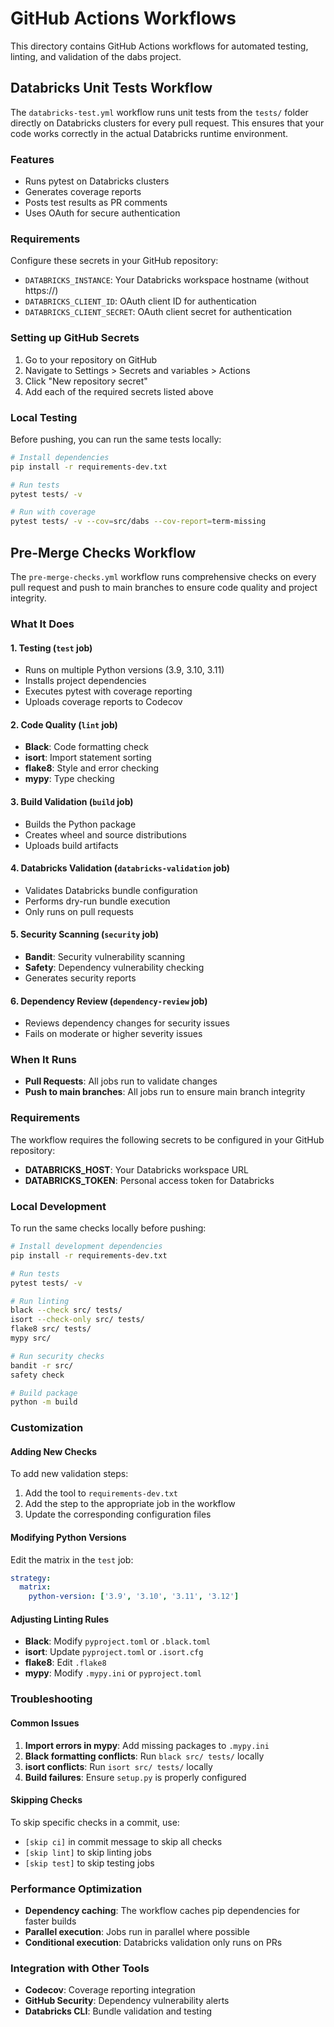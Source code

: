 # GitHub Actions Workflows

This directory contains GitHub Actions workflows for automated testing, linting, and validation of the dabs project.

## Databricks Unit Tests Workflow

The `databricks-test.yml` workflow runs unit tests from the `tests/` folder directly on Databricks clusters for every pull request. This ensures that your code works correctly in the actual Databricks runtime environment.

### Features
- Runs pytest on Databricks clusters
- Generates coverage reports
- Posts test results as PR comments
- Uses OAuth for secure authentication

### Requirements

Configure these secrets in your GitHub repository:
- `DATABRICKS_INSTANCE`: Your Databricks workspace hostname (without https://)
- `DATABRICKS_CLIENT_ID`: OAuth client ID for authentication
- `DATABRICKS_CLIENT_SECRET`: OAuth client secret for authentication

### Setting up GitHub Secrets

1. Go to your repository on GitHub
2. Navigate to Settings > Secrets and variables > Actions
3. Click "New repository secret"
4. Add each of the required secrets listed above

### Local Testing

Before pushing, you can run the same tests locally:

```bash
# Install dependencies
pip install -r requirements-dev.txt

# Run tests
pytest tests/ -v

# Run with coverage
pytest tests/ -v --cov=src/dabs --cov-report=term-missing
```

## Pre-Merge Checks Workflow

The `pre-merge-checks.yml` workflow runs comprehensive checks on every pull request and push to main branches to ensure code quality and project integrity.

### What It Does

#### 1. **Testing** (`test` job)
- Runs on multiple Python versions (3.9, 3.10, 3.11)
- Installs project dependencies
- Executes pytest with coverage reporting
- Uploads coverage reports to Codecov

#### 2. **Code Quality** (`lint` job)
- **Black**: Code formatting check
- **isort**: Import statement sorting
- **flake8**: Style and error checking
- **mypy**: Type checking

#### 3. **Build Validation** (`build` job)
- Builds the Python package
- Creates wheel and source distributions
- Uploads build artifacts

#### 4. **Databricks Validation** (`databricks-validation` job)
- Validates Databricks bundle configuration
- Performs dry-run bundle execution
- Only runs on pull requests

#### 5. **Security Scanning** (`security` job)
- **Bandit**: Security vulnerability scanning
- **Safety**: Dependency vulnerability checking
- Generates security reports

#### 6. **Dependency Review** (`dependency-review` job)
- Reviews dependency changes for security issues
- Fails on moderate or higher severity issues

### When It Runs

- **Pull Requests**: All jobs run to validate changes
- **Push to main branches**: All jobs run to ensure main branch integrity

### Requirements

The workflow requires the following secrets to be configured in your GitHub repository:

- **DATABRICKS_HOST**: Your Databricks workspace URL
- **DATABRICKS_TOKEN**: Personal access token for Databricks

### Local Development

To run the same checks locally before pushing:

```bash
# Install development dependencies
pip install -r requirements-dev.txt

# Run tests
pytest tests/ -v

# Run linting
black --check src/ tests/
isort --check-only src/ tests/
flake8 src/ tests/
mypy src/

# Run security checks
bandit -r src/
safety check

# Build package
python -m build
```

### Customization

#### Adding New Checks

To add new validation steps:

1. Add the tool to `requirements-dev.txt`
2. Add the step to the appropriate job in the workflow
3. Update the corresponding configuration files

#### Modifying Python Versions

Edit the matrix in the `test` job:

```yaml
strategy:
  matrix:
    python-version: ['3.9', '3.10', '3.11', '3.12']
```

#### Adjusting Linting Rules

- **Black**: Modify `pyproject.toml` or `.black.toml`
- **isort**: Update `pyproject.toml` or `.isort.cfg`
- **flake8**: Edit `.flake8`
- **mypy**: Modify `.mypy.ini` or `pyproject.toml`

### Troubleshooting

#### Common Issues

1. **Import errors in mypy**: Add missing packages to `.mypy.ini`
2. **Black formatting conflicts**: Run `black src/ tests/` locally
3. **isort conflicts**: Run `isort src/ tests/` locally
4. **Build failures**: Ensure `setup.py` is properly configured

#### Skipping Checks

To skip specific checks in a commit, use:

- `[skip ci]` in commit message to skip all checks
- `[skip lint]` to skip linting jobs
- `[skip test]` to skip testing jobs

### Performance Optimization

- **Dependency caching**: The workflow caches pip dependencies for faster builds
- **Parallel execution**: Jobs run in parallel where possible
- **Conditional execution**: Databricks validation only runs on PRs

### Integration with Other Tools

- **Codecov**: Coverage reporting integration
- **GitHub Security**: Dependency vulnerability alerts
- **Databricks CLI**: Bundle validation and testing
